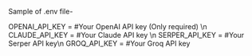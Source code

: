Sample of .env file- 

OPENAI_API_KEY = #Your OpenAI API key (Only required) \n
CLAUDE_API_KEY = #Your Claude API key \n
SERPER_API_KEY = #Your Serper API key\n
GROQ_API_KEY = #Your Groq API key
